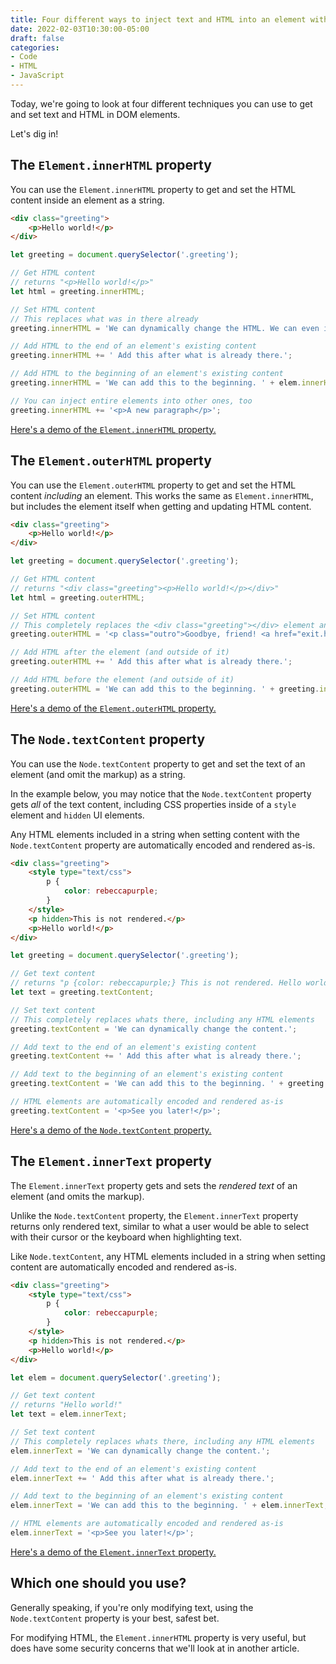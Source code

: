 ```yaml
---
title: Four different ways to inject text and HTML into an element with vanilla JavaScript
date: 2022-02-03T10:30:00-05:00
draft: false
categories:
- Code
- HTML
- JavaScript
---
```


Today, we're going to look at four different techniques you can use to get and set text and HTML in DOM elements.

Let's dig in!

## The `Element.innerHTML` property

You can use the `Element.innerHTML` property to get and set the HTML content inside an element as a string.

```html
<div class="greeting">
	<p>Hello world!</p>
</div>
```

```js
let greeting = document.querySelector('.greeting');

// Get HTML content
// returns "<p>Hello world!</p>"
let html = greeting.innerHTML;

// Set HTML content
// This replaces what was in there already
greeting.innerHTML = 'We can dynamically change the HTML. We can even include HTML elements like <a href="#">this link</a>.';

// Add HTML to the end of an element's existing content
greeting.innerHTML += ' Add this after what is already there.';

// Add HTML to the beginning of an element's existing content
greeting.innerHTML = 'We can add this to the beginning. ' + elem.innerHTML;

// You can inject entire elements into other ones, too
greeting.innerHTML += '<p>A new paragraph</p>';
```

[Here's a demo of the `Element.innerHTML` property.](https://codepen.io/cferdinandi/pen/BamzqaX?editors=1010)



## The `Element.outerHTML` property

You can use the `Element.outerHTML` property to get and set the HTML content _including_ an element. This works the same as `Element.innerHTML`, but includes the element itself when getting and updating HTML content.

```html
<div class="greeting">
	<p>Hello world!</p>
</div>
```

```js
let greeting = document.querySelector('.greeting');

// Get HTML content
// returns "<div class="greeting"><p>Hello world!</p></div>"
let html = greeting.outerHTML;

// Set HTML content
// This completely replaces the <div class="greeting"></div> element and all of its content
greeting.outerHTML = '<p class="outro">Goodbye, friend! <a href="exit.html">Click here to leave.</a>';

// Add HTML after the element (and outside of it)
greeting.outerHTML += ' Add this after what is already there.';

// Add HTML before the element (and outside of it)
greeting.outerHTML = 'We can add this to the beginning. ' + greeting.innerHTML;
```

[Here's a demo of the `Element.outerHTML` property.](https://codepen.io/cferdinandi/pen/dyZXgPq?editors=1010)



## The `Node.textContent` property

You can use the `Node.textContent` property to get and set the text of an element (and omit the markup) as a string.

In the example below, you may notice that the `Node.textContent` property gets _all_ of the text content, including CSS properties inside of a `style` element and `hidden` UI elements.

Any HTML elements included in a string when setting content with the `Node.textContent` property are automatically encoded and rendered as-is.

```html
<div class="greeting">
	<style type="text/css">
		p {
			color: rebeccapurple;
		}
	</style>
	<p hidden>This is not rendered.</p>
	<p>Hello world!</p>
</div>
```

```js
let greeting = document.querySelector('.greeting');

// Get text content
// returns "p {color: rebeccapurple;} This is not rendered. Hello world!"
let text = greeting.textContent;

// Set text content
// This completely replaces whats there, including any HTML elements
greeting.textContent = 'We can dynamically change the content.';

// Add text to the end of an element's existing content
greeting.textContent += ' Add this after what is already there.';

// Add text to the beginning of an element's existing content
greeting.textContent = 'We can add this to the beginning. ' + greeting.textContent;

// HTML elements are automatically encoded and rendered as-is
greeting.textContent = '<p>See you later!</p>';
```

[Here's a demo of the `Node.textContent` property.](https://codepen.io/cferdinandi/pen/abVZROE?editors=1010)



## The `Element.innerText` property

The `Element.innerText` property gets and sets the _rendered text_ of an element (and omits the markup).

Unlike the `Node.textContent` property, the `Element.innerText` property returns only rendered text, similar to what a user would be able to select with their cursor or the keyboard when highlighting text.

Like `Node.textContent`, any HTML elements included in a string when setting content are automatically encoded and rendered as-is.

```html
<div class="greeting">
	<style type="text/css">
		p {
			color: rebeccapurple;
		}
	</style>
	<p hidden>This is not rendered.</p>
	<p>Hello world!</p>
</div>
```

```js
let elem = document.querySelector('.greeting');

// Get text content
// returns "Hello world!"
let text = elem.innerText;

// Set text content
// This completely replaces whats there, including any HTML elements
elem.innerText = 'We can dynamically change the content.';

// Add text to the end of an element's existing content
elem.innerText += ' Add this after what is already there.';

// Add text to the beginning of an element's existing content
elem.innerText = 'We can add this to the beginning. ' + elem.innerText;

// HTML elements are automatically encoded and rendered as-is
elem.innerText = '<p>See you later!</p>';
```

[Here's a demo of the `Element.innerText` property.](https://codepen.io/cferdinandi/pen/NWwrOGq?editors=1010)

## Which one should you use?

Generally speaking, if you're only modifying text, using the `Node.textContent` property is your best, safest bet.

For modifying HTML, the `Element.innerHTML` property is very useful, but does have some security concerns that we'll look at in another article.